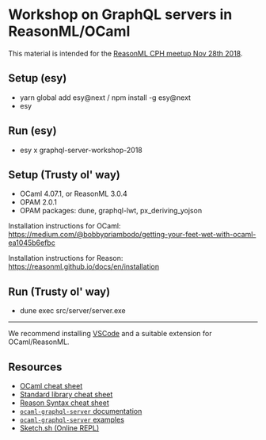 # Workshop on GraphQL servers in ReasonML/OCaml

This material is intended for the [ReasonML CPH meetup Nov 28th 2018](https://www.meetup.com/ReasonML-CPH/events/256170465/).

## Setup (esy)

- yarn global add esy@next / npm install -g esy@next
- esy

## Run (esy)

- esy x graphql-server-workshop-2018

## Setup (Trusty ol' way)

- OCaml 4.07.1, or ReasonML 3.0.4
- OPAM 2.0.1
- OPAM packages: dune, graphql-lwt, px_deriving_yojson

Installation instructions for OCaml: https://medium.com/@bobbypriambodo/getting-your-feet-wet-with-ocaml-ea1045b6efbc

Installation instructions for Reason: https://reasonml.github.io/docs/en/installation

## Run (Trusty ol' way)

- dune exec src/server/server.exe

---

We recommend installing [VSCode](https://code.visualstudio.com/) and a suitable extension for OCaml/ReasonML.

## Resources

- [OCaml cheat sheet](http://www.ocamlpro.com/files/ocaml-lang.pdf)
- [Standard library cheat sheet](http://www.ocamlpro.com/files/ocaml-stdlib.pdf)
- [Reason Syntax cheat sheet](https://reasonml.github.io/docs/en/syntax-cheatsheet)
- [`ocaml-graphql-server` documentation](https://andreas.github.io/ocaml-graphql-server/graphql-lwt/Graphql_lwt/Schema/index.html)
- [`ocaml-graphql-server` examples](https://github.com/andreas/ocaml-graphql-server#examples)
- [Sketch.sh (Online REPL)](https://sketch.sh/)
